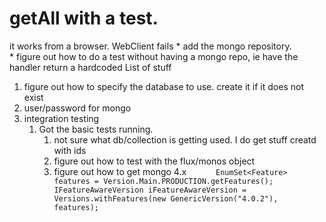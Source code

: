 # getAll with a test.
it works from a browser.  WebClient fails
    * add the mongo repository.  
    * figure out how to do a test without having a mongo repo, ie have
    the handler return a hardcoded List of stuff
    
    
1. figure out how to specify the database to use.  create it if it does not exist
1. user/password for mongo
1. integration testing
    1. Got the basic tests running. 
        1. not sure what db/collection is getting used.  I do get stuff creatd with ids
        1. figure out how to test with the flux/monos object
        1. figure out how to get mongo 4.x
        `		EnumSet<Feature> features = Version.Main.PRODUCTION.getFeatures();
         		IFeatureAwareVersion iFeatureAwareVersion = Versions.withFeatures(new GenericVersion("4.0.2"), features);
`